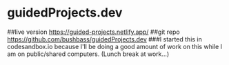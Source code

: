 # guidedProjects.dev

##live version https://guided-projects.netlify.app/
##git repo https://github.com/bushbass/guidedProjects.dev
###I started this in codesandbox.io because I'll be doing a good amount of work on this while I am on public/shared computers. (Lunch break at work...)
